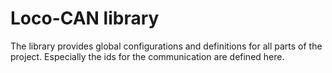 # Loco-CAN library

The library provides global configurations and definitions for all parts of the project. Especially the ids for the communication are defined here.
